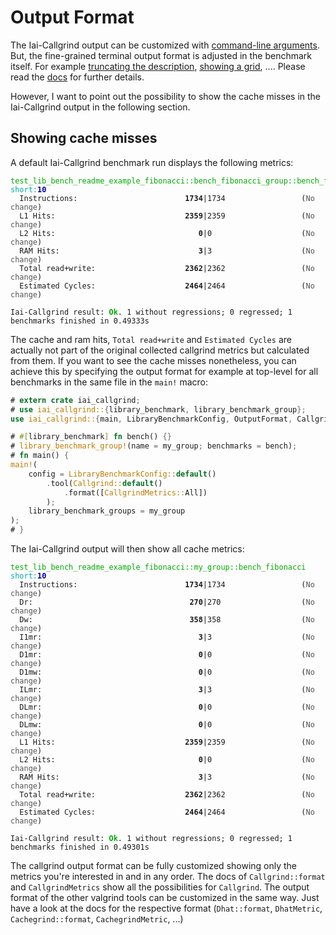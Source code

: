 <!-- markdownlint-disable MD041 MD033 -->

# Output Format

The Iai-Callgrind output can be customized with [command-line
arguments](../../../cli_and_env/output.md). But, the fine-grained terminal
output format is adjusted in the benchmark itself. For example [truncating
the description][`OutputFormat.truncate_description`], [showing a
grid][`OutputFormat.show_grid`], .... Please read the [docs][`OutputFormat`] for
further details.

However, I want to point out the possibility to show the cache misses in the
Iai-Callgrind output in the following section.

## Showing cache misses

A default Iai-Callgrind benchmark run displays the following metrics:

<pre><code class="hljs"><span style="color:#0A0">test_lib_bench_readme_example_fibonacci::bench_fibonacci_group::bench_fibonacci</span> <span style="color:#0AA">short</span><span style="color:#0AA">:</span><b><span style="color:#00A">10</span></b>
<span style="color:#555">  </span>Instructions:                        <b>1734</b>|1734                 (<span style="color:#555">No change</span>)
<span style="color:#555">  </span>L1 Hits:                             <b>2359</b>|2359                 (<span style="color:#555">No change</span>)
<span style="color:#555">  </span>L2 Hits:                                <b>0</b>|0                    (<span style="color:#555">No change</span>)
<span style="color:#555">  </span>RAM Hits:                               <b>3</b>|3                    (<span style="color:#555">No change</span>)
<span style="color:#555">  </span>Total read+write:                    <b>2362</b>|2362                 (<span style="color:#555">No change</span>)
<span style="color:#555">  </span>Estimated Cycles:                    <b>2464</b>|2464                 (<span style="color:#555">No change</span>)

Iai-Callgrind result: <b><span style="color:#0A0">Ok</span></b>. 1 without regressions; 0 regressed; 1 benchmarks finished in 0.49333s</code></pre>

The cache and ram hits, `Total read+write` and `Estimated Cycles` are actually
not part of the original collected callgrind metrics but calculated from them.
If you want to see the cache misses nonetheless, you can achieve this by
specifying the output format for example at top-level for all benchmarks in the
same file in the `main!` macro:

```rust
# extern crate iai_callgrind;
# use iai_callgrind::{library_benchmark, library_benchmark_group};
use iai_callgrind::{main, LibraryBenchmarkConfig, OutputFormat, CallgrindMetrics, Callgrind};

# #[library_benchmark] fn bench() {}
# library_benchmark_group!(name = my_group; benchmarks = bench);
# fn main() {
main!(
    config = LibraryBenchmarkConfig::default()
        .tool(Callgrind::default()
            .format([CallgrindMetrics::All])
        );
    library_benchmark_groups = my_group
);
# }
```

The Iai-Callgrind output will then show all cache metrics:

<pre><code class="hljs"><span style="color:#0A0">test_lib_bench_readme_example_fibonacci::my_group::bench_fibonacci</span> <span style="color:#0AA">short</span><span style="color:#0AA">:</span><b><span style="color:#00A">10</span></b>
<span style="color:#555">  </span>Instructions:                        <b>1734</b>|1734                 (<span style="color:#555">No change</span>)
<span style="color:#555">  </span>Dr:                                   <b>270</b>|270                  (<span style="color:#555">No change</span>)
<span style="color:#555">  </span>Dw:                                   <b>358</b>|358                  (<span style="color:#555">No change</span>)
<span style="color:#555">  </span>I1mr:                                   <b>3</b>|3                    (<span style="color:#555">No change</span>)
<span style="color:#555">  </span>D1mr:                                   <b>0</b>|0                    (<span style="color:#555">No change</span>)
<span style="color:#555">  </span>D1mw:                                   <b>0</b>|0                    (<span style="color:#555">No change</span>)
<span style="color:#555">  </span>ILmr:                                   <b>3</b>|3                    (<span style="color:#555">No change</span>)
<span style="color:#555">  </span>DLmr:                                   <b>0</b>|0                    (<span style="color:#555">No change</span>)
<span style="color:#555">  </span>DLmw:                                   <b>0</b>|0                    (<span style="color:#555">No change</span>)
<span style="color:#555">  </span>L1 Hits:                             <b>2359</b>|2359                 (<span style="color:#555">No change</span>)
<span style="color:#555">  </span>L2 Hits:                                <b>0</b>|0                    (<span style="color:#555">No change</span>)
<span style="color:#555">  </span>RAM Hits:                               <b>3</b>|3                    (<span style="color:#555">No change</span>)
<span style="color:#555">  </span>Total read+write:                    <b>2362</b>|2362                 (<span style="color:#555">No change</span>)
<span style="color:#555">  </span>Estimated Cycles:                    <b>2464</b>|2464                 (<span style="color:#555">No change</span>)

Iai-Callgrind result: <b><span style="color:#0A0">Ok</span></b>. 1 without regressions; 0 regressed; 1 benchmarks finished in 0.49301s</code></pre>

The callgrind output format can be fully customized showing only the metrics
you're interested in and in any order. The docs of `Callgrind::format` and
`CallgrindMetrics` show all the possibilities for `Callgrind`. The output format
of the other valgrind tools can be customized in the same way. Just have a look
at the docs for the respective format (`Dhat::format`, `DhatMetric`,
`Cachegrind::format`, `CachegrindMetric`, ...)

[`OutputFormat`]: https://docs.rs/iai-callgrind/0.15.0/iai_callgrind/struct.OutputFormat.html
[`OutputFormat.show_grid`]: https://docs.rs/iai-callgrind/0.15.0/iai_callgrind/struct.OutputFormat.html#method.show_grid
[`OutputFormat.truncate_description`]: https://docs.rs/iai-callgrind/0.15.0/iai_callgrind/struct.OutputFormat.html#method.truncate_description
